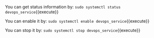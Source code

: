 You can get status information by:
`sudo systemctl status devops_service`{{execute}}

You can enable it by:
`sudo systemctl enable devops_service`{{execute}}

You can stop it by:
`sudo systemctl stop devops_service`{{execute}}
